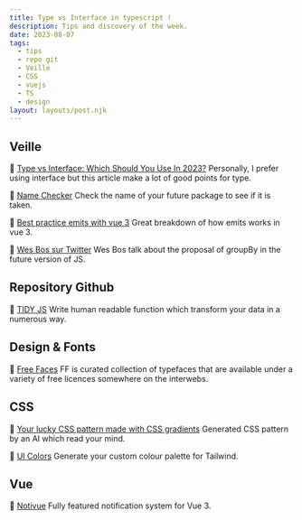 ```yaml
---
title: Type vs Interface in typescript !
description: Tips and discovery of the week.
date: 2023-08-07
tags:
  - tips
  - repo git
  - Veille
  - CSS
  - vuejs
  - TS
  - design
layout: layouts/post.njk
---
```


## Veille

📗 [Type vs Interface: Which Should You Use In 2023?](https://www.totaltypescript.com/type-vs-interface-which-should-you-use?source=weeklyVueNews&campaign=105)
Personally, I prefer using interface but this article make a lot of good points for type.

📗 [Name Checker](https://namechecker.vercel.app/)
Check the name of your future package to see if it is taken.

📗  [Best practice emits with vue 3](https://lachlan-miller.me/articles/emitting-events-best-practices-vue-3)
Great breakdown of how emits works in vue 3.

📗 [Wes Bos sur Twitter](https://twitter.com/wesbos/status/1686073978639564803?s=20)
Wes Bos talk about the proposal of groupBy in the future version of JS.

## Repository Github

🐙 [TIDY JS](https://pbeshai.github.io/tidy/)
Write human readable function which transform your data in a numerous way.

## Design & Fonts

🎨 [Free Faces](https://www.freefaces.gallery/)
FF is curated collection of typefaces that are available under a variety of free licences somewhere on the interwebs.

## CSS
🎨 [Your lucky CSS pattern made with CSS gradients](https://random.css-pattern.com/)
Generated CSS pattern by an AI which read your mind.

🎨 [UI Colors](https://uicolors.app/create)
Generate your custom colour palette for Tailwind.

## Vue

💚 [Notivue](https://notivue.netlify.app/)
Fully featured notification system for Vue 3.
